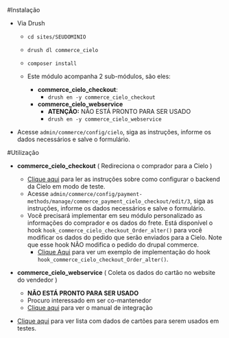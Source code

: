 #Instalação
* Via Drush
  * `cd sites/SEUDOMINIO`
  * `drush dl commerce_cielo`
  * `composer install`

  * Este módulo acompanha 2 sub-módulos, são eles:
     * **commerce_cielo_checkout**:
       * `drush en -y commerce_cielo_checkout`
     * **commerce_cielo_webservice**
       * **ATENÇÃO:** NÃO ESTÁ PRONTO PARA SER USADO
       * `drush en -y commerce_cielo_webservice`

* Acesse `admin/commerce/config/cielo`, siga as instruções, informe os dados necessários e salve o formulário.

#Utilização
* **commerce_cielo_checkout** ( Redireciona o comprador para a Cielo )
  * [Clique aqui](http://developercielo.github.io/Checkout-Cielo/) para ler as instruções sobre como configurar o 
  backend da Cielo em modo de teste.
  * Acesse `admin/commerce/config/payment-methods/manage/commerce_payment_cielo_checkout/edit/3`, siga as instruções,
  informe os dados necessários e salve o formulário.
  * Você precisará implementar em seu módulo personalizado as informações do comprador e os dados do frete.
  Está disponível o hook `hook_commerce_cielo_checkout_Order_alter()` para você modificar os dados do pedido que
  serão enviados para a Cielo. Note que esse hook NÃO modifica o pedido do drupal commerce.
    * [Clique Aqui](https://github.com/drupalista-br/commerce_cielo/blob/7.x-2.x/commerce_cielo.api.php) para ver um exemplo de implementação do hook `hook_commerce_cielo_checkout_Order_alter()`.

* **commerce_cielo_webservice** ( Coleta os dados do cartão no website do vendedor )
  * **NÃO ESTÁ PRONTO PARA SER USADO**
  * Procuro interessado em ser co-mantenedor
  * [Clique aqui](https://developercielo.github.io/Webservice-1.5) para ver o manual de integração

* [Clique aqui](https://github.com/drupalista-br/CheckoutCielo-Library/blob/2.x-dev/card_numbers_for_testing.txt)
para ver lista com dados de cartões para serem usados em testes.
